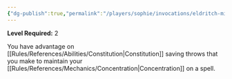 ```yaml
---
{"dg-publish":true,"permalink":"/players/sophie/invocations/eldritch-mind/","noteIcon":""}
---
```


**Level Required:** 2  


You have advantage on [[Rules/References/Abilities/Constitution\|Constitution]] saving throws that you make to maintain your [[Rules/References/Mechanics/Concentration\|Concentration]] on a spell.